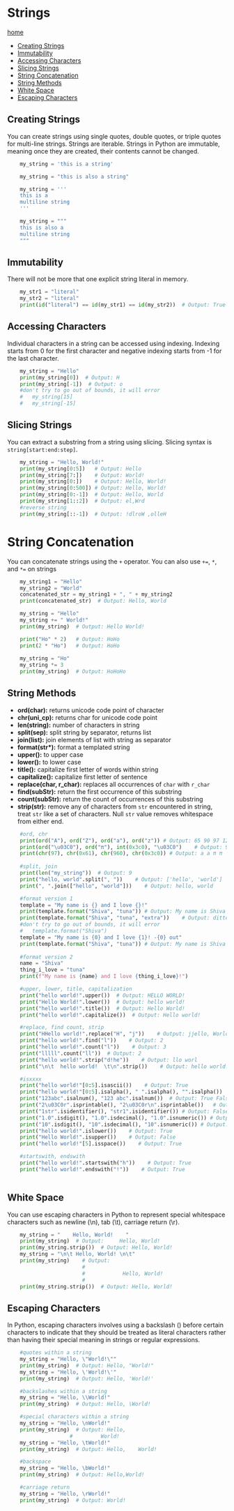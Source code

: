 # Strings
[home](../readme.md)
* [Creating Strings](#creating-strings)
* [Immutability](#immutability)
* [Accessing Characters](#accessing-characters)
* [Slicing Strings](#slicing-strings)
* [String Concatenation](#string-concatenation)
* [String Methods](#string-methods)
* [White Space](#white-space)
* [Escaping Characters](#escaping-characters)


## Creating Strings
You can create strings using single quotes, double quotes, or triple quotes for multi-line strings. Strings are iterable. Strings in Python are immutable, meaning once they are created, their contents cannot be changed. 
 
```python
    my_string = 'this is a string'

    my_string = "this is also a string"

    my_string = '''
    this is a 
    multiline string
    '''

    my_string = """
    this is also a 
    multiline string
    """
```

## Immutability
There will not be more that one explicit string literal in memory. 
```python
    my_str1 = "literal"
    my_str2 = "literal"
    print(id("literal") == id(my_str1) == id(my_str2))  # Output: True
```

## Accessing Characters
Individual characters in a string can be accessed using indexing. Indexing starts from 0 for the first character and negative indexing starts from -1 for the last character.
```python
    my_string = "Hello"
    print(my_string[0])  # Output: H
    print(my_string[-1])  # Output: o
    #don't try to go out of bounds, it will error
    #   my_string[15]
    #   my_string[-15]
```

## Slicing Strings
You can extract a substring from a string using slicing. Slicing syntax is `string[start:end:step]`.
```python
    my_string = "Hello, World!"
    print(my_string[0:5])   # Output: Hello
    print(my_string[7:])    # Output: World!
    print(my_string[0:])    # Output: Hello, World!
    print(my_string[0:500]) # Output: Hello, World!
    print(my_string[0:-1])  # Output: Hello, World
    print(my_string[1::2])  # Output: el,Wrd
    #reverse string
    print(my_string[::-1])  # Output: !dlroW ,olleH
```

# String Concatenation
You can concatenate strings using the `+` operator. You can also use `+=`, `*`, and `*=` on strings
```python
    my_string1 = "Hello"
    my_string2 = "World"
    concatenated_str = my_string1 + ", " + my_string2
    print(concatenated_str)  # Output: Hello, World

    my_string = "Hello"
    my_string += " World!"
    print(my_string)  # Output: Hello World!

    print("Ho" * 2)   # Output: HoHo
    print(2 * "Ho")   # Output: HoHo
    
    my_string = "Ho"
    my_string *= 3
    print(my_string)  # Output: HoHoHo
```
## String Methods
* **ord(char):** returns unicode code point of character
* **chr(uni_cp):** returns char for unicode code point
* **len(string):** number of characters in string
* **split(sep):** split string by separator, returns list
* **join(list):** join elements of list with string as separator
* **format(str\*):** format a templated string
* **upper():** to upper case
* **lower():** to lower case
* **title():** capitalize first letter of words within string
* **capitalize():** capitalize first letter of sentence
* **replace(char, r_char):** replaces all occurrences of `char` with `r_char`
* **find(subStr):** return the first occurrence of this substring
* **count(subStr):** return the count of occurrences of this substring
* **strip(str):** remove any of characters from `str` encountered in string, treat `str` like a set of characters. Null `str` value removes whitespace from either end.

```python
    #ord, chr
    print(ord("A"), ord("Z"), ord("a"), ord("z")) # Output: 65 90 97 122
    print(ord("\u03C0"), ord("π"), int(0x3c0), "\u03C0")    # Output: 960 960 960 π
    print(chr(97), chr(0x61), chr(960), chr(0x3c0)) # Output: a a π π
    
    #split, join
    print(len("my_string"))  # Output: 9
    print("hello, world".split(", "))    # Output: ['hello', 'world']
    print(", ".join(["hello", "world"]))    # Output: hello, world

    #format version 1
    template = "My name is {} and I love {}!"
    print(template.format("Shiva", "tuna")) # Output: My name is Shiva and I love tuna!
    print(template.format("Shiva", "tuna", "extra"))    # Output: ditto to above
    #don't try to go out of bounds, it will error
    #   template.format("Shiva")
    template = "My name is {0} and I love {1}! -{0} out"
    print(template.format("Shiva", "tuna")) # Output: My name is Shiva and I love tuna! -Shiva out
    
    #format version 2
    name = "Shiva"
    thing_i_love = "tuna"
    print(f"My name is {name} and I love {thing_i_love}!")

    #upper, lower, title, capitalization
    print("hello world!".upper())  # Output: HELLO WORLD!
    print("Hello World!".lower())  # Output: hello world!
    print("hello world!".title())  # Output: Hello World!
    print("hello world!".capitalize())  # Output: Hello world!

    #replace, find count, strip
    print("HHello world!".replace("H", "j"))    # Output: jjello, World!
    print("hello world!".find("l"))    # Output: 2
    print("hello world!".count("l"))    # Output: 3
    print("lllll".count("ll"))  # Output: 2
    print("hello world!".strip("d!he"))    # Output: llo worl
    print("\n\t  hello world!  \t\n".strip())    # Output: hello world!

    #isxxxx
    print("hello world!"[0:5].isascii())    # Output: True
    print("hello world!"[0:5].isalpha(), " ".isalpha(), "".isalpha())    # Output: True False * 2
    print("123abc".isalnum(), "123 abc".isalnum())  # Output: True False
    print("2\u03C0r".isprintable(), "2\u03C0r\n".isprintable())   # Output: True False
    print("1str".isidentifier(), "str1".isidentifier()) # Output: False True
    print("1.0".isdigit(), "1.0".isdecimal(), "1.0".isnumeric()) # Output: False * 3
    print("10".isdigit(), "10".isdecimal(), "10".isnumeric()) # Output: True * 3
    print("hello world!".islower())    # Output: True
    print("Hello World!".isupper())    # Output: False
    print("hello world!"[5].isspace())    # Output: True

    #startswith, endswith
    print("hello world!".startswith("h"))    # Output: True
    print("hello world!".endswith("!"))    # Output: True 
    
```

## White Space
You can use escaping characters in Python to represent special whitespace characters such as newline (\n), tab (\t), carriage return (\r).
```python
    my_string = "    Hello, World!    "
    print(my_string)  # Output:     Hello, World!
    print(my_string.strip())  # Output: Hello, World!
    my_string = "\n\t Hello, World! \n\t"
    print(my_string)    # Output:
                        # 
                        #            Hello, World!
                        #
    print(my_string.strip())  # Output: Hello, World!
```

## Escaping Characters
In Python, escaping characters involves using a backslash () before certain characters to indicate that they should be treated as literal characters rather than having their special meaning in strings or regular expressions.
```python
    #quotes within a string
    my_string = "Hello, \"World!\""
    print(my_string)  # Output: Hello, "World!"
    my_string = "Hello, \'World!\'"
    print(my_string)  # Output: Hello, 'World!'

    #backslashes within a string
    my_string = "Hello, \\World!"
    print(my_string)  # Output: Hello, \World!

    #special characters within a string
    my_string = "Hello, \nWorld!"
    print(my_string)  # Output: Hello,
                    #         World!
    my_string = "Hello, \tWorld!"
    print(my_string)  # Output: Hello,    World!

    #backspace
    my_string = "Hello, \bWorld!"
    print(my_string)  # Output: Hello,World!

    #carriage return
    my_string = "Hello, \rWorld!"
    print(my_string)  # Output: World!
```